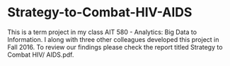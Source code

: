# Strategy-to-Combat-HIV-AIDS

This is a term project in my class AIT 580 - Analytics: Big Data to Information. I along with three other colleagues developed this project in Fall 2016. 
To review our findings please check the report titled Strategy to Combat HIV/ AIDS.pdf. 
